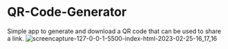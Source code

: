 # QR-Code-Generator
Simple app to generate and download a QR code that can be used to share a link.
![screencapture-127-0-0-1-5500-index-html-2023-02-25-16_17_16](https://user-images.githubusercontent.com/87330142/221352854-cce6d056-f9a7-4c4b-bebe-a45b18bb49e1.png)
